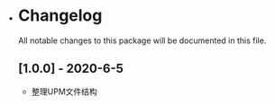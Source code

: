 - # Changelog

  All notable changes to this package will be documented in this file.

  ## [1.0.0] - 2020-6-5

  - 整理UPM文件结构

